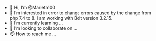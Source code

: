- 👋 Hi, I’m @Marieta100
- 👀 I’m interested in error to change errors caused by the change from php 7.4 to 8. I am working with Bolt version 3.2.15.
- 🌱 I’m currently learning ...
- 💞️ I’m looking to collaborate on ...
- 📫 How to reach me ...

<!---
Marieta100/Marieta100 is a ✨ special ✨ repository because its `README.md` (this file) appears on your GitHub profile.
You can click the Preview link to take a look at your changes.
--->

